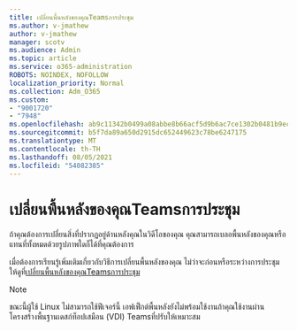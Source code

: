 ```yaml
---
title: เปลี่ยนพื้นหลังของคุณTeamsการประชุม
ms.author: v-jmathew
author: v-jmathew
manager: scotv
ms.audience: Admin
ms.topic: article
ms.service: o365-administration
ROBOTS: NOINDEX, NOFOLLOW
localization_priority: Normal
ms.collection: Adm_O365
ms.custom:
- "9001720"
- "7948"
ms.openlocfilehash: ab9c11342b0499a08abbe8b66acf5d9b6ac7ce1302b0481b9ece4f440d4c9886
ms.sourcegitcommit: b5f7da89a650d2915dc652449623c78be6247175
ms.translationtype: MT
ms.contentlocale: th-TH
ms.lasthandoff: 08/05/2021
ms.locfileid: "54082385"
---
```

# <a name="change-your-background-for-a-teams-meeting"></a>เปลี่ยนพื้นหลังของคุณTeamsการประชุม

ถ้าคุณต้องการเปลี่ยนสิ่งที่ปรากฏอยู่ด้านหลังคุณในวิดีโอของคุณ คุณสามารถเบลอพื้นหลังของคุณหรือแทนที่ทั้งหมดด้วยรูปภาพใดก็ได้ที่คุณต้องการ

เมื่อต้องการเรียนรู้เพิ่มเติมเกี่ยวกับวิธีการเปลี่ยนพื้นหลังของคุณ ไม่ว่าจะก่อนหรือระหว่างการประชุม ให้ดูที่[เปลี่ยนพื้นหลังของคุณTeamsการประชุม](https://support.microsoft.com/office/change-your-background-for-a-teams-meeting-f77a2381-443a-499d-825e-509a140f4780)

> [!NOTE]
> ขณะนี้ผู้ใช้ Linux ไม่สามารถใช้ฟีเจอร์นี้ เอฟเฟ็กต์พื้นหลังยังไม่พร้อมใช้งานถ้าคุณใช้งานผ่านโครงสร้างพื้นฐานเดสก์ท็อปเสมือน (VDI) Teamsที่ปรับให้เหมาะสม
